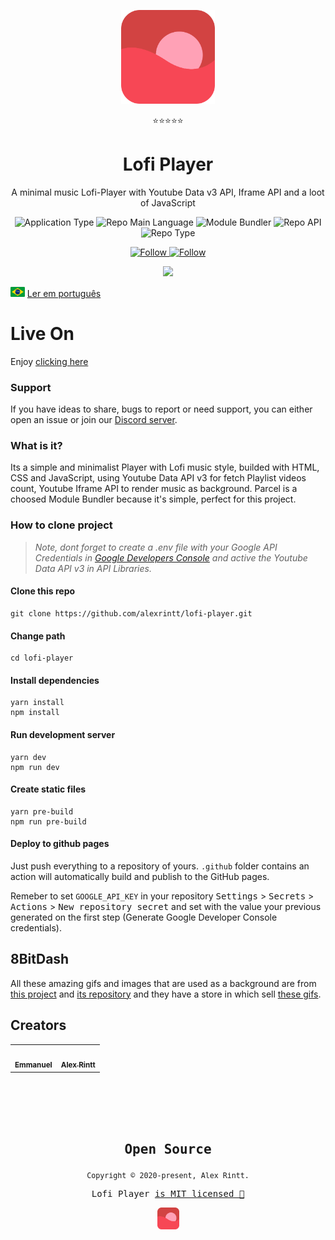 <p align="center">
  <img src="/public/favicon.png" width="150" />
</p>
<p align="center">⭐⭐⭐⭐⭐</p>
<h1 align="center">Lofi Player</h1>
<p align="center">A minimal music Lofi-Player with Youtube Data v3 API, Iframe API and a loot of JavaScript</p>
<p align="center">
  <img  src="https://img.shields.io/badge/application-music_player-blue" alt="Application Type" />
  <img  src="https://img.shields.io/badge/language-javascript-yellow" alt="Repo Main Language" />
  <img  src="https://img.shields.io/badge/bundler-parcel-blueviolet" alt="Module Bundler" />
  <img  src="https://img.shields.io/badge/api-youtube_iframe_google-success" alt="Repo API" />
  <img  src="https://img.shields.io/badge/type-project-green" alt="Repo Type" />
</p>

<p align="center">
  <a href="https://www.instagram.com/manno_eu/" target="_blank">
    <img src="https://img.shields.io/twitter/url?label=Follow%20%40Emmanuel&logo=instagram&url=https%3A%2F%2Fwww.instagram.com%2Fmanno_eu%2F" alt="Follow" />
  </a>
  <a href="https://www.linkedin.com/in/emmanuel-messias-535621127/" target="_blank">
    <img src="https://img.shields.io/twitter/url?label=Connect%20%40Emmanuel&logo=linkedin&url=https%3A%2F%2Fwww.twitter.com%2Falexrintt%2F" alt="Follow" />
  </a>
</p>

<p align="center">
  <img src="./docs/lofi-player.gif" width="350">
</p>

<p>
  <img src="./docs/pt-br.png" alt="Portuguese" height="16">
  <a href="https://github.com/alexrintt/lofi-player/blob/master/README-ptbr.md">Ler em português</a>
</p>

# Live On

Enjoy [clicking here](https://alexrintt.github.io/lofi-player/)

### Support

If you have ideas to share, bugs to report or need support, you can either open an issue or join our [Discord server](https://discord.gg/86GDERXZNS).

### What is it?

Its a simple and minimalist Player with Lofi music style, builded with HTML, CSS and JavaScript, using Youtube Data API v3 for fetch Playlist videos count, Youtube Iframe API to render music as background. Parcel is a choosed Module Bundler because it's simple, perfect for this project.

### How to clone project

> _Note, dont forget to create a .env file with your Google API Credentials
> in [Google Developers Console](https://console.developers.google.com/apis/dashboard) and active the Youtube Data API v3 in API Libraries._

#### Clone this repo

```
git clone https://github.com/alexrintt/lofi-player.git
```

#### Change path

```
cd lofi-player
```

#### Install dependencies

```
yarn install
npm install
```

#### Run development server

```
yarn dev
npm run dev
```

#### Create static files

```
yarn pre-build
npm run pre-build
```

#### Deploy to github pages

Just push everything to a repository of yours. `.github` folder contains an action will automatically build and publish to the GitHub pages.

Remeber to set `GOOGLE_API_KEY` in your repository <kbd>Settings</kbd> > <kbd>Secrets</kbd> > <kbd>Actions</kbd> > <kbd>New repository secret</kbd> and set with the value your previous generated on the first step (Generate Google Developer Console credentials).

## 8BitDash

All these amazing gifs and images that are used as a background are from [this project](http://www.8bitdash.com/) and [its repository](https://github.com/andumorie/8bitdash.github.io/) and they have a store in which sell [these gifs](https://8bitdash.threadless.com/).

## Creators

<table>
  <tr>
    <td align="center">
      <a href="https://github.com/mannoeu">
        <img src="https://avatars0.githubusercontent.com/u/53797821?s=460&v=4" width="100px;" alt=""/><br />
       <sub><b>Emmanuel</b></sub>
      </a>
    </td>
    <td align="center">
      <a href="https://github.com/alexrintt">
        <img src="https://avatars2.githubusercontent.com/u/51419598?s=400&v=4" width="100px;" alt=""/><br />
       <sub><b>Alex Rintt</b></sub>
      </a>
    </td>
 </table>

<br>
<br>
<br>
<br>

<samp>

<h2 align="center">
  Open Source
</h2>
<p align="center">
  <sub>Copyright © 2020-present, Alex Rintt.</sub>
</p>
<p align="center">Lofi Player <a href="https://github.com/alexrintt/lofi-player/blob/master/LICENSE.md">is MIT licensed 💖</a></p>
<p align="center">
  <img src="/public/favicon.png" width="35" />
</p>
  
</samp>
